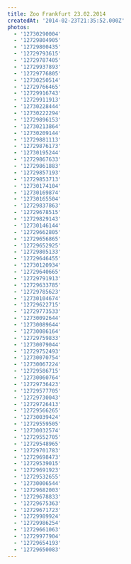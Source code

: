 ```yaml
---
title: Zoo Frankfurt 23.02.2014
createdAt: '2014-02-23T21:35:52.000Z'
photos:
  - '12730290004'
  - '12729804905'
  - '12729800435'
  - '12729793615'
  - '12729787405'
  - '12729937893'
  - '12729776805'
  - '12730250514'
  - '12729766465'
  - '12729916743'
  - '12729911913'
  - '12730228444'
  - '12730222294'
  - '12729896153'
  - '12730213864'
  - '12730209144'
  - '12729881113'
  - '12729876173'
  - '12730195244'
  - '12729867633'
  - '12729861883'
  - '12729857193'
  - '12729853713'
  - '12730174104'
  - '12730169874'
  - '12730165504'
  - '12729837863'
  - '12729678515'
  - '12729829143'
  - '12730146144'
  - '12729662805'
  - '12729656865'
  - '12729652925'
  - '12729805133'
  - '12729646455'
  - '12730120934'
  - '12729640665'
  - '12729791913'
  - '12729633785'
  - '12729785623'
  - '12730104674'
  - '12729622715'
  - '12729773533'
  - '12730092644'
  - '12730089644'
  - '12730086164'
  - '12729759833'
  - '12730079044'
  - '12729752493'
  - '12730070754'
  - '12730067224'
  - '12729586715'
  - '12730060764'
  - '12729736423'
  - '12729577705'
  - '12729730043'
  - '12729726413'
  - '12729566265'
  - '12730039424'
  - '12729559505'
  - '12730032574'
  - '12729552705'
  - '12729548965'
  - '12729701783'
  - '12729698473'
  - '12729539015'
  - '12729691923'
  - '12729532655'
  - '12730006544'
  - '12729682003'
  - '12729678833'
  - '12729675363'
  - '12729671723'
  - '12729989924'
  - '12729986254'
  - '12729661063'
  - '12729977904'
  - '12729654193'
  - '12729650083'
---
```


